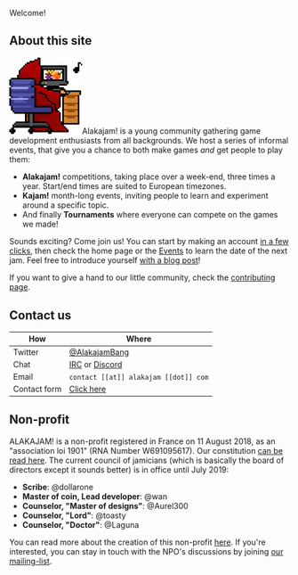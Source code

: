 Welcome!
## About this site
<img src="/static/images/docs/play.png" class="pull-right" width="26%" />Alakajam! is a young community gathering game development enthusiasts from all backgrounds. We host a series of informal events, that give you a chance to both make games *and* get people to play them:

* **Alakajam!** competitions, taking place over a week-end, three times a year. Start/end times are suited to European timezones.
* **Kajam!** month-long events, inviting people to learn and experiment around a specific topic.
* And finally **Tournaments** where everyone can compete on the games we made!

Sounds exciting? Come join us! You can start by making an account [in a few clicks](/register), then check the home page or the [Events](/events) to learn the date of the next jam. Feel free to introduce yourself [with a blog post](/post/create)!

If you want to give a hand to our little community, check the [contributing page](/article/contributing).

## <a name="contact"></a>Contact us


| How          | Where | 
| ------------ | ----- | 
| Twitter      | [@AlakajamBang](https://twitter.com/AlakajamBang) | 
| Chat         | [IRC](/chat) or [Discord](https://discord.gg/yZPBpTn) |
| Email        |   `contact [[at]] alakajam [[dot]] com` | 
| Contact form | [Click here](https://docs.google.com/forms/d/e/1FAIpQLScjMwNehfQBGKvsMEE2VYuH_9WbbNb2hZ3F1dIC_UPy9c294w/viewform) |

## Non-profit

ALAKAJAM! is a non-profit registered in France on 11 August 2018, as an "association loi 1901" (RNA Number W691095617). Our constitution [can be read here](/article/constitution). The current council of jamicians (which is basically the board of directors except it sounds better) is in office until July 2019:

* **Scribe**: @dollarone
* **Master of coin, Lead developer**: @wan
* **Counselor, "Master of designs"**: @Aurel300
* **Counselor, "Lord"**: @toasty
* **Counselor, "Doctor"**: @Laguna

You can read more about the creation of this non-profit [here](https://alakajam.com/post/722/alakajam-an-npo). If you're interested, you can stay in touch with the NPO's discussions by joining [our mailing-list](https://framalistes.org/sympa/info/alakajam-team).

